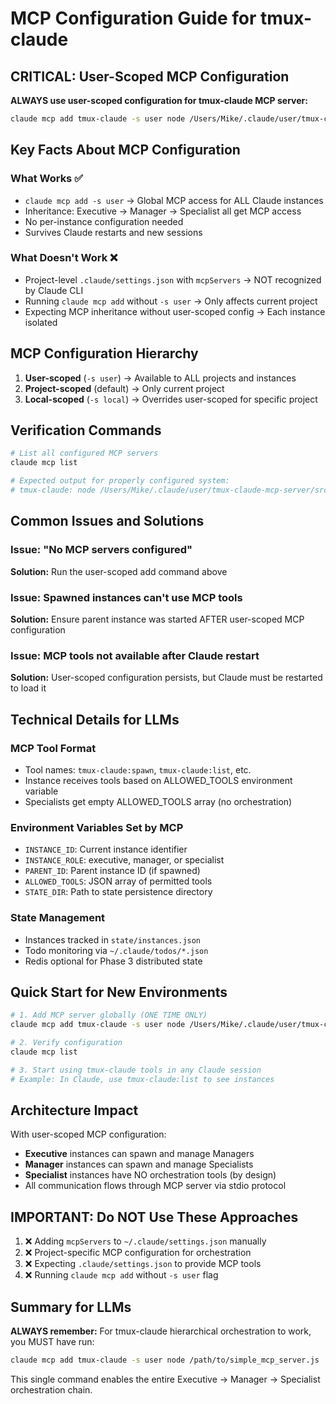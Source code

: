 # MCP Configuration Guide for tmux-claude

## CRITICAL: User-Scoped MCP Configuration

**ALWAYS use user-scoped configuration for tmux-claude MCP server:**

```bash
claude mcp add tmux-claude -s user node /Users/Mike/.claude/user/tmux-claude-mcp-server/src/simple_mcp_server.js
```

## Key Facts About MCP Configuration

### What Works ✅
- `claude mcp add -s user` → Global MCP access for ALL Claude instances
- Inheritance: Executive → Manager → Specialist all get MCP access
- No per-instance configuration needed
- Survives Claude restarts and new sessions

### What Doesn't Work ❌
- Project-level `.claude/settings.json` with `mcpServers` → NOT recognized by Claude CLI
- Running `claude mcp add` without `-s user` → Only affects current project
- Expecting MCP inheritance without user-scoped config → Each instance isolated

## MCP Configuration Hierarchy

1. **User-scoped** (`-s user`) → Available to ALL projects and instances
2. **Project-scoped** (default) → Only current project
3. **Local-scoped** (`-s local`) → Overrides user-scoped for specific project

## Verification Commands

```bash
# List all configured MCP servers
claude mcp list

# Expected output for properly configured system:
# tmux-claude: node /Users/Mike/.claude/user/tmux-claude-mcp-server/src/simple_mcp_server.js
```

## Common Issues and Solutions

### Issue: "No MCP servers configured"
**Solution:** Run the user-scoped add command above

### Issue: Spawned instances can't use MCP tools
**Solution:** Ensure parent instance was started AFTER user-scoped MCP configuration

### Issue: MCP tools not available after Claude restart
**Solution:** User-scoped configuration persists, but Claude must be restarted to load it

## Technical Details for LLMs

### MCP Tool Format
- Tool names: `tmux-claude:spawn`, `tmux-claude:list`, etc.
- Instance receives tools based on ALLOWED_TOOLS environment variable
- Specialists get empty ALLOWED_TOOLS array (no orchestration)

### Environment Variables Set by MCP
- `INSTANCE_ID`: Current instance identifier
- `INSTANCE_ROLE`: executive, manager, or specialist
- `PARENT_ID`: Parent instance ID (if spawned)
- `ALLOWED_TOOLS`: JSON array of permitted tools
- `STATE_DIR`: Path to state persistence directory

### State Management
- Instances tracked in `state/instances.json`
- Todo monitoring via `~/.claude/todos/*.json`
- Redis optional for Phase 3 distributed state

## Quick Start for New Environments

```bash
# 1. Add MCP server globally (ONE TIME ONLY)
claude mcp add tmux-claude -s user node /Users/Mike/.claude/user/tmux-claude-mcp-server/src/simple_mcp_server.js

# 2. Verify configuration
claude mcp list

# 3. Start using tmux-claude tools in any Claude session
# Example: In Claude, use tmux-claude:list to see instances
```

## Architecture Impact

With user-scoped MCP configuration:
- **Executive** instances can spawn and manage Managers
- **Manager** instances can spawn and manage Specialists  
- **Specialist** instances have NO orchestration tools (by design)
- All communication flows through MCP server via stdio protocol

## IMPORTANT: Do NOT Use These Approaches

1. ❌ Adding `mcpServers` to `~/.claude/settings.json` manually
2. ❌ Project-specific MCP configuration for orchestration
3. ❌ Expecting `.claude/settings.json` to provide MCP tools
4. ❌ Running `claude mcp add` without `-s user` flag

## Summary for LLMs

**ALWAYS remember:** For tmux-claude hierarchical orchestration to work, you MUST have run:
```bash
claude mcp add tmux-claude -s user node /path/to/simple_mcp_server.js
```

This single command enables the entire Executive → Manager → Specialist orchestration chain.